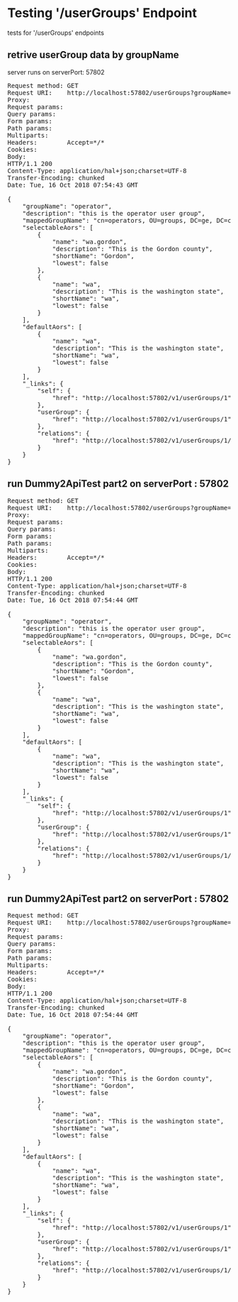 Testing '/userGroups' Endpoint
========================================================================

tests for '/userGroups' endpoints  

retrive userGroup data by groupName
------------------------------------------------------------------------

server runs on serverPort: 57802  

<pre>
Request method:	GET
Request URI:	http://localhost:57802/userGroups?groupName=operator
Proxy:			<none>
Request params:	<none>
Query params:	<none>
Form params:	<none>
Path params:	<none>
Multiparts:		<none>
Headers:		Accept=*/*
Cookies:		<none>
Body:			<none>
HTTP/1.1 200 
Content-Type: application/hal+json;charset=UTF-8
Transfer-Encoding: chunked
Date: Tue, 16 Oct 2018 07:54:43 GMT

{
    "groupName": "operator",
    "description": "this is the operator user group",
    "mappedGroupName": "cn=operators, OU=groups, DC=ge, DC=com",
    "selectableAors": [
        {
            "name": "wa.gordon",
            "description": "This is the Gordon county",
            "shortName": "Gordon",
            "lowest": false
        },
        {
            "name": "wa",
            "description": "This is the washington state",
            "shortName": "wa",
            "lowest": false
        }
    ],
    "defaultAors": [
        {
            "name": "wa",
            "description": "This is the washington state",
            "shortName": "wa",
            "lowest": false
        }
    ],
    "_links": {
        "self": {
            "href": "http://localhost:57802/v1/userGroups/1"
        },
        "userGroup": {
            "href": "http://localhost:57802/v1/userGroups/1"
        },
        "relations": {
            "href": "http://localhost:57802/v1/userGroups/1/relations"
        }
    }
}
</pre>
run Dummy2ApiTest part2 on serverPort : 57802
------------------------------------------------------------------------

<pre>
Request method:	GET
Request URI:	http://localhost:57802/userGroups?groupName=operator
Proxy:			<none>
Request params:	<none>
Query params:	<none>
Form params:	<none>
Path params:	<none>
Multiparts:		<none>
Headers:		Accept=*/*
Cookies:		<none>
Body:			<none>
HTTP/1.1 200 
Content-Type: application/hal+json;charset=UTF-8
Transfer-Encoding: chunked
Date: Tue, 16 Oct 2018 07:54:44 GMT

{
    "groupName": "operator",
    "description": "this is the operator user group",
    "mappedGroupName": "cn=operators, OU=groups, DC=ge, DC=com",
    "selectableAors": [
        {
            "name": "wa.gordon",
            "description": "This is the Gordon county",
            "shortName": "Gordon",
            "lowest": false
        },
        {
            "name": "wa",
            "description": "This is the washington state",
            "shortName": "wa",
            "lowest": false
        }
    ],
    "defaultAors": [
        {
            "name": "wa",
            "description": "This is the washington state",
            "shortName": "wa",
            "lowest": false
        }
    ],
    "_links": {
        "self": {
            "href": "http://localhost:57802/v1/userGroups/1"
        },
        "userGroup": {
            "href": "http://localhost:57802/v1/userGroups/1"
        },
        "relations": {
            "href": "http://localhost:57802/v1/userGroups/1/relations"
        }
    }
}
</pre>
run Dummy2ApiTest part2 on serverPort : 57802
------------------------------------------------------------------------

<pre>
Request method:	GET
Request URI:	http://localhost:57802/userGroups?groupName=operator
Proxy:			<none>
Request params:	<none>
Query params:	<none>
Form params:	<none>
Path params:	<none>
Multiparts:		<none>
Headers:		Accept=*/*
Cookies:		<none>
Body:			<none>
HTTP/1.1 200 
Content-Type: application/hal+json;charset=UTF-8
Transfer-Encoding: chunked
Date: Tue, 16 Oct 2018 07:54:44 GMT

{
    "groupName": "operator",
    "description": "this is the operator user group",
    "mappedGroupName": "cn=operators, OU=groups, DC=ge, DC=com",
    "selectableAors": [
        {
            "name": "wa.gordon",
            "description": "This is the Gordon county",
            "shortName": "Gordon",
            "lowest": false
        },
        {
            "name": "wa",
            "description": "This is the washington state",
            "shortName": "wa",
            "lowest": false
        }
    ],
    "defaultAors": [
        {
            "name": "wa",
            "description": "This is the washington state",
            "shortName": "wa",
            "lowest": false
        }
    ],
    "_links": {
        "self": {
            "href": "http://localhost:57802/v1/userGroups/1"
        },
        "userGroup": {
            "href": "http://localhost:57802/v1/userGroups/1"
        },
        "relations": {
            "href": "http://localhost:57802/v1/userGroups/1/relations"
        }
    }
}
</pre>
